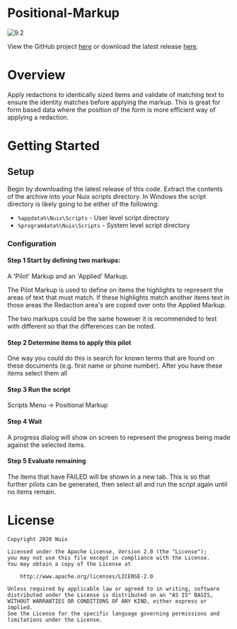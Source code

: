 Positional-Markup
==========

![9.2](https://img.shields.io/badge/Script%20Tested%20in%20Nuix-9.2-green.svg)

View the GitHub project [here](https://github.com/Nuix/Positional-Markup) or download the latest release [here](https://github.com/Nuix/Positional-Markup/releases).

# Overview

Apply redactions to identically sized items and validate of matching text to ensure the identity matches before applying the markup. This is great for form based data where the position of the form is more efficient way of applying a redaction.

# Getting Started

## Setup

Begin by downloading the latest release of this code.  Extract the contents of the archive into your Nuix scripts directory.  In Windows the script directory is likely going to be either of the following:

- `%appdata%\Nuix\Scripts` - User level script directory
- `%programdata%\Nuix\Scripts` - System level script directory

### Configuration

#### Step 1 Start by defining two markups:

A 'Pilot' Markup and an 'Applied' Markup.

The Pilot Markup is used to define on items the highlights to represent the areas of text that must match. If these highlights match another items text in those areas the Redaction area's are copied over onto the Applied Markup.

The two markups could be the same however it is recommended to test with different so that the differences can be noted.

#### Step 2 Determine items to apply this pilot

One way you could do this is search for known terms that are found on these documents (e.g. first name or phone number). After you have these items select them all

#### Step 3 Run the script

Scripts Menu -> Positional Markup

#### Step 4 Wait

A progress dialog will show on screen to represent the progress being made against the selected items.

#### Step 5 Evaluate remaining

The items that have FAILED will be shown in a new tab. This is so that further pilots can be generated, then select all and run the script again until no items remain.





# License

```
Copyright 2020 Nuix

Licensed under the Apache License, Version 2.0 (the "License");
you may not use this file except in compliance with the License.
You may obtain a copy of the License at

    http://www.apache.org/licenses/LICENSE-2.0

Unless required by applicable law or agreed to in writing, software
distributed under the License is distributed on an "AS IS" BASIS,
WITHOUT WARRANTIES OR CONDITIONS OF ANY KIND, either express or implied.
See the License for the specific language governing permissions and
limitations under the License.
```
